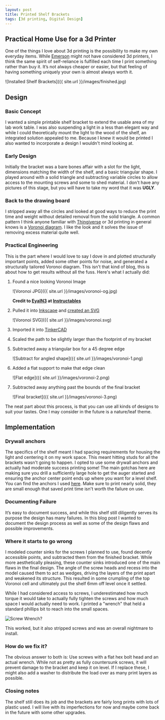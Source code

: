 ```yaml
---
layout: post
title: Printed Shelf Brackets
tags: [3d printing, Digital Design]
---
```


## Practical Home Use for a 3d Printer
One of the things I love about 3d printing is the possibility to make my own everyday items. While [Emerson](https://en.wikipedia.org/wiki/Self-Reliance) might not have considered 3d printers, I think the same spirit of self-reliance is fulfilled each time I print something rather than buy it. It’s not always cheaper or easier, but that feeling of having something uniquely your own is almost always worth it.

![Installed Shelf Brackets]({{ site.url }}/images/finished.jpg)

## Design
### Basic Concept
I wanted a simple printable shelf bracket to extend the usable area of my lab work table. I was also suspending a light in a less than elegant way and while I could theoretically mount the light to the wood of the shelf, an integrated solution appealed to me. Because I knew it would be printed I also wanted to incorporate a design I wouldn't mind looking at.

### Early Design
Initially the bracket was a bare bones affair with a slot for the light, dimensions matching the width of the shelf, and a basic triangular shape. I played around with a solid triangle and subtracting variable circles to allow access to the mounting screws and some to shed material. I don't have any pictures of this stage, but you will have to take my word that it was **UGLY**.

### Back to the drawing board
I stripped away all the circles and looked at good ways to reduce the print time and weight without detailed removal from the solid triangle. A common pattern I think anyone familiar with [Thingiverse](http://thingiverse.com) or 3d printing in general knows is a [Voronoi diagram](https://en.wikipedia.org/wiki/Voronoi_diagram). I like the look and it solves the issue of removing excess material quite well.

### Practical Engineering
This is the part where I would love to say I dove in and plotted structurally important points, added some other points for noise, and generated a structurally tailored Voronoi diagram. This isn't that kind of blog, this is about how to get results without all the fuss. Here's what I actually did:

1. Found a nice looking Voronoi Image

    ![Voronoi JPG]({{ site.url }}/images/voronoi-og.jpg)
    
    **Credit to [EyalN3](https://www.instructables.com/id/Lasercut-Voronoi-Coaster-Made-With-a-Bot/) at [Instructables](https://www.instructables.com)**

2. Pulled it into [Inkscape](https://inkscape.org/) and [created an SVG](https://inkscape.org/en/doc/tutorials/tracing/tutorial-tracing.html)

    ![Voronoi SVG]({{ site.url }}/images/voronoi.svg)

3. Imported it into [TinkerCAD](https://tinkercad.com)

4. Scaled the path to be slightly larger than the footprint of my bracket

5. Subtracted away a triangular box for a 45 degree edge

    ![Subtract for angled shape]({{ site.url }}/images/voronoi-1.png)

6. Added a flat support to make that edge clean

    ![Flat edge]({{ site.url }}/images/voronoi-2.png)

7. Subtracted away anything past the bounds of the final bracket

    ![Final bracket]({{ site.url }}/images/voronoi-3.png)

The neat part about this process, is that you can use all kinds of designs to suit your tastes. One I may consider in the future is a nature/leaf theme.

## Implementation
### Drywall anchors
The specifics of the shelf meant I had spacing requirements for housing the light and centering it on my work space. This meant hitting studs for all the brackets wasn't going to happen. I opted to use some drywall anchors and actually had moderate success printing some! The main gotchas here are making sure you drill a sufficiently large hole to get the auger started and ensuring the anchor center point ends up where you want for a level shelf. You can find the anchors I used [here](https://www.thingiverse.com/thing:2191927). Make sure to print nearly solid, they are small enough that saved print time isn't worth the failure on use.


### Documenting Failure

It’s easy to document success, and while this shelf still diligently serves its purpose the design has many failures. In this blog post I wanted to document the design process as well as some of the design flaws and possible improvements. 


### Where it starts to go wrong
I modeled counter sinks for the screws I planned to use, found decently accessible points, and subtracted them from the finished bracket. While more aesthetically pleasing, these counter sinks introduced one of the main flaws in the final design. The angle of the screw heads and recess into the model caused them to act as wedges, driving the layers of the print apart and weakened its structure. This resulted in some crumpling of the top Voronoi cell and ultimately put the shelf 6mm off level once it settled.

While I had considered access to screws, I underestimated how much torque it would take to actually fully tighten the screws and how much space I would actually need to work. I printed a "wrench" that held a standard phillips bit to reach into the small spaces.

![Screw Wrench?]({{site.url}}/images/screw-wrench.png)

This worked, but it also stripped screws and was an overall nightmare to install.

### How do we fix it?
The obvious answer to both is: Use screws with a flat hex bolt head and an actual wrench. While not as pretty as fully countersunk screws, it will prevent damage to the bracket and keep it on level. If I replace these, I might also add a washer to distribute the load over as many print layers as possible.

### Closing notes
The shelf still does its job and the brackets are fairly long prints with lots of plastic used. I will live with its imperfections for now and maybe come back in the future with some other upgrades.
